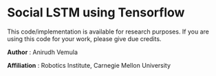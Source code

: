 # Social LSTM using Tensorflow

This code/implementation is available for research purposes. If you are using this code for your work, please give due credits.

**Author** : Anirudh Vemula

**Affiliation** : Robotics Institute, Carnegie Mellon University
